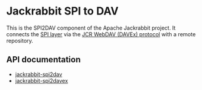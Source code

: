 <!--
   Licensed to the Apache Software Foundation (ASF) under one or more
   contributor license agreements.  See the NOTICE file distributed with
   this work for additional information regarding copyright ownership.
   The ASF licenses this file to You under the Apache License, Version 2.0
   (the "License"); you may not use this file except in compliance with
   the License.  You may obtain a copy of the License at

       http://www.apache.org/licenses/LICENSE-2.0

   Unless required by applicable law or agreed to in writing, software
   distributed under the License is distributed on an "AS IS" BASIS,
   WITHOUT WARRANTIES OR CONDITIONS OF ANY KIND, either express or implied.
   See the License for the specific language governing permissions and
   limitations under the License.
-->

Jackrabbit SPI to DAV
=====================
This is the SPI2DAV component of the Apache Jackrabbit project. It connects the [SPI layer](jackrabbit-spi.html) via the [JCR WebDAV (DAVEx) protocol](../JCR_Webdav_Protocol.doc) with a remote repository.

API documentation
-----------------
* [jackrabbit-spi2dav](/api/trunk/org/apache/jackrabbit/spi2dav/package-summary.html)
* [jackrabbit-spi2davex](/api/trunk/org/apache/jackrabbit/spi2davex/package-summary.html)
